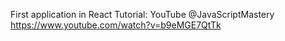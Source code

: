 First application in React
Tutorial: YouTube @JavaScriptMastery 
https://www.youtube.com/watch?v=b9eMGE7QtTk
